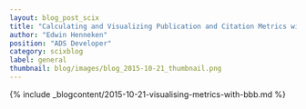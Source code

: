 ```yaml
---
layout: blog_post_scix
title: "Calculating and Visualizing Publication and Citation Metrics with ADS Bumblebee"
author: "Edwin Henneken"
position: "ADS Developer"
category: scixblog
label: general
thumbnail: blog/images/blog_2015-10-21_thumbnail.png
---
```


{% include _blogcontent/2015-10-21-visualising-metrics-with-bbb.md %}